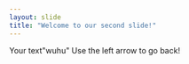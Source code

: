 ```yaml
---
layout: slide
title: "Welcome to our second slide!"
---
```

Your text"wuhu"
Use the left arrow to go back!
